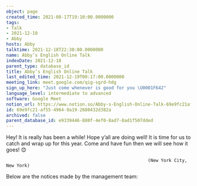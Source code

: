 ```yaml
---
object: page
created_time: 2021-08-17T19:10:00.0000000
tags:
- Talk
- 2021-12-18
- Abby
hosts: Abby
talktime: 2021-12-18T22:30:00.0000000
name: Abby’s English Online Talk
indexDate: 2021-12-18
parent_type: database_id
title: Abby’s English Online Talk
last_edited_time: 2021-12-19T00:17:00.0000000
meeting_link: meet.google.com/qig-sgrd-hdg
sign_up_here: "Just come whenever is good for you \U0001F642"
language_level: intermediate to advanced
software: Google Meet
notion_url: https://www.notion.so/Abby-s-English-Online-Talk-69e9fc21af5549649a192680432d382a
id: 69e9fc21-af55-4964-9a19-2680432d382a
archived: false
parent_database_id: e9339446-880f-4ef0-8ad7-8ad1f507dded
---
```


Hey! It is really has been a while! Hope y’all are doing well! It is time for us to catch and wrap up for this year. Come and have fun then we will see how it goes! 😊



                                                          (New York City, New York)



Below are the notices made by the management team:


